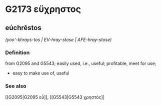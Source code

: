 # G2173 εὔχρηστος

## eúchrēstos

_(yoo'-khrays-tos | EV-hray-stose | AFE-hray-stose)_

### Definition

from G2095 and G5543; easily used, i.e., useful; profitable, meet for use; 

- easy to make use of, useful

### See also

[[G2095|G2095 εὖ]], [[G5543|G5543 χρηστός]]
